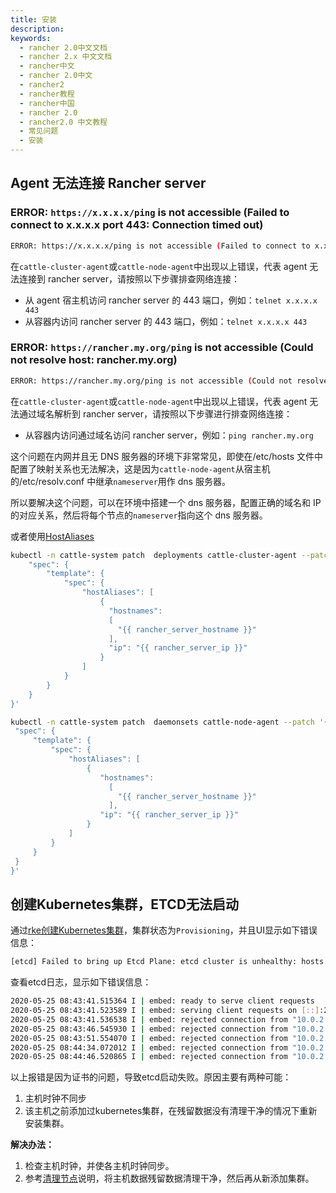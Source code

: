 ```yaml
---
title: 安装
description:
keywords:
  - rancher 2.0中文文档
  - rancher 2.x 中文文档
  - rancher中文
  - rancher 2.0中文
  - rancher2
  - rancher教程
  - rancher中国
  - rancher 2.0
  - rancher2.0 中文教程
  - 常见问题
  - 安装
---
```


## Agent 无法连接 Rancher server

### ERROR: `https://x.x.x.x/ping` is not accessible (Failed to connect to x.x.x.x port 443: Connection timed out)

```bash
ERROR: https://x.x.x.x/ping is not accessible (Failed to connect to x.x.x.x port 443: Connection timed out)
```

在`cattle-cluster-agent`或`cattle-node-agent`中出现以上错误，代表 agent 无法连接到 rancher server，请按照以下步骤排查网络连接：

- 从 agent 宿主机访问 rancher server 的 443 端口，例如：`telnet x.x.x.x 443`
- 从容器内访问 rancher server 的 443 端口，例如：`telnet x.x.x.x 443`

### ERROR: `https://rancher.my.org/ping` is not accessible (Could not resolve host: rancher.my.org)

```bash
ERROR: https://rancher.my.org/ping is not accessible (Could not resolve host: rancher.my.org)
```

在`cattle-cluster-agent`或`cattle-node-agent`中出现以上错误，代表 agent 无法通过域名解析到 rancher server，请按照以下步骤进行排查网络连接：

- 从容器内访问通过域名访问 rancher server，例如：`ping rancher.my.org`

这个问题在内网并且无 DNS 服务器的环境下非常常见，即使在/etc/hosts 文件中配置了映射关系也无法解决，这是因为`cattle-node-agent`从宿主机的/etc/resolv.conf 中继承`nameserver`用作 dns 服务器。

所以要解决这个问题，可以在环境中搭建一个 dns 服务器，配置正确的域名和 IP 的对应关系，然后将每个节点的`nameserver`指向这个 dns 服务器。

或者使用[HostAliases](https://kubernetes.io/zh/docs/concepts/services-networking/add-entries-to-pod-etc-hosts-with-host-aliases/)

```bash
kubectl -n cattle-system patch  deployments cattle-cluster-agent --patch '{
    "spec": {
        "template": {
            "spec": {
                "hostAliases": [
                    {
                      "hostnames":
                      [
                        "{{ rancher_server_hostname }}"
                      ],
                      "ip": "{{ rancher_server_ip }}"
                    }
                ]
            }
        }
    }
}'

kubectl -n cattle-system patch  daemonsets cattle-node-agent --patch '{
 "spec": {
     "template": {
         "spec": {
             "hostAliases": [
                 {
                    "hostnames":
                      [
                        "{{ rancher_server_hostname }}"
                      ],
                    "ip": "{{ rancher_server_ip }}"
                 }
             ]
         }
     }
 }
}'
```

## 创建Kubernetes集群，ETCD无法启动

通过[rke创建Kubernetes集群](/docs/cluster-provisioning/rke-clusters/_index)，集群状态为`Provisioning`，并且UI显示如下错误信息：

```bash
[etcd] Failed to bring up Etcd Plane: etcd cluster is unhealthy: hosts [10.0.2.15] failed to report healthy. Check etcd container logs on each host for more information
```

查看etcd日志，显示如下错误信息：

```bash
2020-05-25 08:43:41.515364 I | embed: ready to serve client requests
2020-05-25 08:43:41.523589 I | embed: serving client requests on [::]:2379
2020-05-25 08:43:41.536538 I | embed: rejected connection from "10.0.2.15:39550" (error "tls: failed to verify client's certificate: x509: certificate signed by unknown authority (possibly because of \"crypto/rsa: verification error\" while trying to verify candidate authority certificate \"kube-ca\")", ServerName "")
2020-05-25 08:43:46.545930 I | embed: rejected connection from "10.0.2.15:39554" (error "tls: failed to verify client's certificate: x509: certificate signed by unknown authority (possibly because of \"crypto/rsa: verification error\" while trying to verify candidate authority certificate \"kube-ca\")", ServerName "")
2020-05-25 08:43:51.554070 I | embed: rejected connection from "10.0.2.15:39556" (error "tls: failed to verify client's certificate: x509: certificate signed by unknown authority (possibly because of \"crypto/rsa: verification error\" while trying to verify candidate authority certificate \"kube-ca\")", ServerName "")
2020-05-25 08:44:34.072012 I | embed: rejected connection from "10.0.2.15:39703" (error "EOF", ServerName "")
2020-05-25 08:44:46.520865 I | embed: rejected connection from "10.0.2.15:39560" (error "tls: failed to verify client's certificate: x509: certificate signed by unknown authority (possibly because of \"crypto/rsa: verification error\" while trying to verify candidate authority certificate \"kube-ca\")", ServerName "")
```

以上报错是因为证书的问题，导致etcd启动失败。原因主要有两种可能：

1. 主机时钟不同步
2. 该主机之前添加过kubernetes集群，在残留数据没有清理干净的情况下重新安装集群。

**解决办法：**

1. 检查主机时钟，并使各主机时钟同步。
2. 参考[清理节点](/docs/cluster-admin/cleaning-cluster-nodes/_index)说明，将主机数据残留数据清理干净，然后再从新添加集群。
